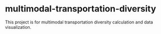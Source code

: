 # multimodal-transportation-diversity
This project is for multimodal transportation diversity calculation and data visualization.
